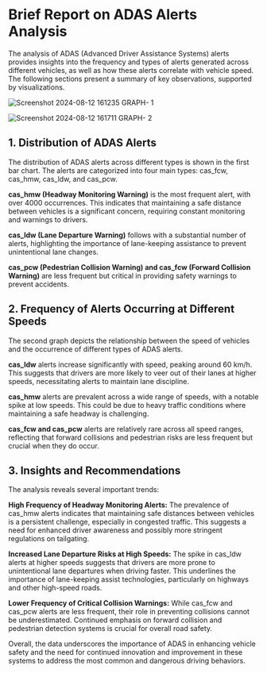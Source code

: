 # Brief Report on ADAS Alerts Analysis
The analysis of ADAS (Advanced Driver Assistance Systems) alerts provides insights into the frequency and types of alerts generated across different vehicles, as well as how these alerts correlate with vehicle speed. The following sections present a summary of key observations, supported by visualizations.

![Screenshot 2024-08-12 161235](https://github.com/user-attachments/assets/4d8dc627-6800-4c87-83d7-4cfd59df55e5)
                                                GRAPH- 1


![Screenshot 2024-08-12 161711](https://github.com/user-attachments/assets/71110740-4b1c-414f-96b6-f46acadac961)
                                                       GRAPH- 2



## 1. Distribution of ADAS Alerts
The distribution of ADAS alerts across different types is shown in the first bar chart. The alerts are categorized into four main types: cas_fcw, cas_hmw, cas_ldw, and cas_pcw.

**cas_hmw (Headway Monitoring Warning)** is the most frequent alert, with over 4000 occurrences. This indicates that maintaining a safe distance between vehicles is a significant concern, requiring constant monitoring and warnings to drivers.

**cas_ldw (Lane Departure Warning)** follows with a substantial number of alerts, highlighting the importance of lane-keeping assistance to prevent unintentional lane changes.

**cas_pcw (Pedestrian Collision Warning) and cas_fcw (Forward Collision Warning)** are less frequent but critical in providing safety warnings to prevent accidents.

## 2. Frequency of Alerts Occurring at Different Speeds
The second graph depicts the relationship between the speed of vehicles and the occurrence of different types of ADAS alerts.

**cas_ldw** alerts increase significantly with speed, peaking around 60 km/h. This suggests that drivers are more likely to veer out of their lanes at higher speeds, necessitating alerts to maintain lane discipline.

**cas_hmw** alerts are prevalent across a wide range of speeds, with a notable spike at low speeds. This could be due to heavy traffic conditions where maintaining a safe headway is challenging.

**cas_fcw and cas_pcw** alerts are relatively rare across all speed ranges, reflecting that forward collisions and pedestrian risks are less frequent but crucial when they do occur.

## 3. Insights and Recommendations
The analysis reveals several important trends:

**High Frequency of Headway Monitoring Alerts:** The prevalence of cas_hmw alerts indicates that maintaining safe distances between vehicles is a persistent challenge, especially in congested traffic. This suggests a need for enhanced driver awareness and possibly more stringent regulations on tailgating.

**Increased Lane Departure Risks at High Speeds:** The spike in cas_ldw alerts at higher speeds suggests that drivers are more prone to unintentional lane departures when driving faster. This underlines the importance of lane-keeping assist technologies, particularly on highways and other high-speed roads.

**Lower Frequency of Critical Collision Warnings:** While cas_fcw and cas_pcw alerts are less frequent, their role in preventing collisions cannot be underestimated. Continued emphasis on forward collision and pedestrian detection systems is crucial for overall road safety.

Overall, the data underscores the importance of ADAS in enhancing vehicle safety and the need for continued innovation and improvement in these systems to address the most common and dangerous driving behaviors.
